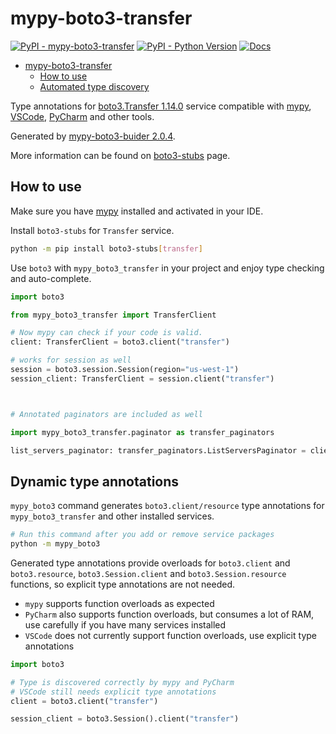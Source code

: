 # mypy-boto3-transfer

[![PyPI - mypy-boto3-transfer](https://img.shields.io/pypi/v/mypy-boto3-transfer.svg?color=blue)](https://pypi.org/project/mypy-boto3-transfer)
[![PyPI - Python Version](https://img.shields.io/pypi/pyversions/mypy-boto3-transfer.svg?color=blue)](https://pypi.org/project/mypy-boto3-transfer)
[![Docs](https://img.shields.io/readthedocs/mypy-boto3-builder.svg?color=blue)](https://mypy-boto3-builder.readthedocs.io/)

- [mypy-boto3-transfer](#mypy-boto3-transfer)
  - [How to use](#how-to-use)
  - [Automated type discovery](#automated-type-discovery)

Type annotations for
[boto3.Transfer 1.14.0](https://boto3.amazonaws.com/v1/documentation/api/1.14.0/reference/services/transfer.html#Transfer) service
compatible with [mypy](https://github.com/python/mypy), [VSCode](https://code.visualstudio.com/),
[PyCharm](https://www.jetbrains.com/pycharm/) and other tools.

Generated by [mypy-boto3-buider 2.0.4](https://github.com/vemel/mypy_boto3_builder).

More information can be found on [boto3-stubs](https://pypi.org/project/boto3-stubs/) page.

## How to use

Make sure you have [mypy](https://github.com/python/mypy) installed and activated in your IDE.

Install `boto3-stubs` for `Transfer` service.

```bash
python -m pip install boto3-stubs[transfer]
```

Use `boto3` with `mypy_boto3_transfer` in your project and enjoy type checking and auto-complete.

```python
import boto3

from mypy_boto3_transfer import TransferClient

# Now mypy can check if your code is valid.
client: TransferClient = boto3.client("transfer")

# works for session as well
session = boto3.session.Session(region="us-west-1")
session_client: TransferClient = session.client("transfer")



# Annotated paginators are included as well

import mypy_boto3_transfer.paginator as transfer_paginators

list_servers_paginator: transfer_paginators.ListServersPaginator = client.get_paginator("list_servers")
```

## Dynamic type annotations

`mypy_boto3` command generates `boto3.client/resource` type annotations for
`mypy_boto3_transfer` and other installed services.

```bash
# Run this command after you add or remove service packages
python -m mypy_boto3
```

Generated type annotations provide overloads for `boto3.client` and `boto3.resource`,
`boto3.Session.client` and `boto3.Session.resource` functions,
so explicit type annotations are not needed.

- `mypy` supports function overloads as expected
- `PyCharm` also supports function overloads, but consumes a lot of RAM, use carefully if you have many services installed
- `VSCode` does not currently support function overloads, use explicit type annotations

```python
import boto3

# Type is discovered correctly by mypy and PyCharm
# VSCode still needs explicit type annotations
client = boto3.client("transfer")

session_client = boto3.Session().client("transfer")
```
